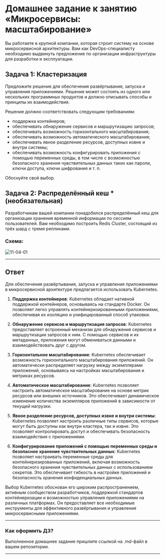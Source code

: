 
# Домашнее задание к занятию «Микросервисы: масштабирование»

Вы работаете в крупной компании, которая строит систему на основе микросервисной архитектуры.
Вам как DevOps-специалисту необходимо выдвинуть предложение по организации инфраструктуры для разработки и эксплуатации.

## Задача 1: Кластеризация

Предложите решение для обеспечения развёртывания, запуска и управления приложениями.
Решение может состоять из одного или нескольких программных продуктов и должно описывать способы и принципы их взаимодействия.

Решение должно соответствовать следующим требованиям:
- поддержка контейнеров;
- обеспечивать обнаружение сервисов и маршрутизацию запросов;
- обеспечивать возможность горизонтального масштабирования;
- обеспечивать возможность автоматического масштабирования;
- обеспечивать явное разделение ресурсов, доступных извне и внутри системы;
- обеспечивать возможность конфигурировать приложения с помощью переменных среды, в том числе с возможностью безопасного хранения чувствительных данных таких как пароли, ключи доступа, ключи шифрования и т. п.

Обоснуйте свой выбор.

## Задача 2: Распределённый кеш * (необязательная)

Разработчикам вашей компании понадобился распределённый кеш для организации хранения временной информации по сессиям пользователей.
Вам необходимо построить Redis Cluster, состоящий из трёх шард с тремя репликами.

### Схема:

![11-04-01](https://user-images.githubusercontent.com/1122523/114282923-9b16f900-9a4f-11eb-80aa-61ed09725760.png)

---

## Ответ

Для обеспечения развёртывания, запуска и управления приложениями в микросервисной архитектуре предлагается использовать Kubernetes.

1. **Поддержка контейнеров**: Kubernetes обладает нативной поддержкой контейнеров, основываясь на стандарте Docker. Он позволяет легко управлять контейнеризированными приложениями, обеспечивая их изоляцию и унифицированный способ упаковки.

2. **Обнаружение сервисов и маршрутизация запросов**: Kubernetes предоставляет встроенный механизм для обнаружения сервисов и маршрутизации запросов к ним. С помощью сервисов и их метаданных, приложения могут обмениваться данными и взаимодействовать друг с другом.

3. **Горизонтальное масштабирование**: Kubernetes обеспечивает возможность горизонтального масштабирования приложений. Он автоматически распределяет нагрузку между экземплярами приложений, основываясь на настройках масштабирования и метриках ресурсов.

4. **Автоматическое масштабирование**: Kubernetes позволяет настроить автоматическое масштабирование на основе метрик ресурсов или внешних источников. Это обеспечивает динамическое изменение количества экземпляров приложений в зависимости от текущей нагрузки.

5. **Явное разделение ресурсов, доступных извне и внутри системы**: Kubernetes позволяет настроить различные типы сервисов, которые могут быть доступны как внутри кластера, так и извне. Это позволяет контролировать доступ и обеспечивать безопасность взаимодействия с приложениями.

6. **Конфигурирование приложений с помощью переменных среды и безопасное хранение чувствительных данных**: Kubernetes позволяет настраивать переменные среды для контейнеризированных приложений, включая возможность безопасного хранения чувствительных данных с использованием секретов. Это обеспечивает гибкость в настройке приложений и безопасность хранения конфиденциальных данных.

Выбор Kubernetes обоснован его широким распространением, активным сообществом разработчиков, поддержкой стандартов контейнеризации и возможностью управления приложениями на различных платформах. Он предоставляет все необходимые инструменты для эффективного развёртывания и управления микросервисными приложениями.



---

### Как оформить ДЗ?

Выполненное домашнее задание пришлите ссылкой на .md-файл в вашем репозитории.

---
